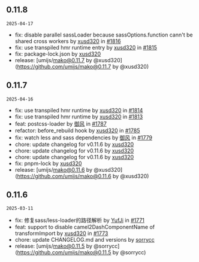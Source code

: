 ## 0.11.8

`2025-04-17`

- fix: disable parallel sassLoader because sassOptions.function cann't be shared cross workers by [xusd320](https://github.com/xusd320) in [#1816](https://github.com/umijs/mako/pull/1816)
- fix: use transpiled hmr runtime entry by [xusd320](https://github.com/xusd320) in [#1815](https://github.com/umijs/mako/pull/1815)
- fix: package-lock.json by [xusd320](https://github.com/xusd320)
- release: [umijs/mako@0.11.7 by @xusd320](https://github.com/umijs/mako@0.11.7 by @xusd320)


## 0.11.7

`2025-04-16`

- fix: use transpiled hmr runtime by [xusd320](https://github.com/xusd320) in [#1814](https://github.com/umijs/mako/pull/1814)
- fix: use transpiled hmr runtime by [xusd320](https://github.com/xusd320) in [#1813](https://github.com/umijs/mako/pull/1813)
- feat: postcss-loader by [御风](https://github.com/御风) in [#1787](https://github.com/umijs/mako/pull/1787)
- refactor: before_rebuild hook by [xusd320](https://github.com/xusd320) in [#1785](https://github.com/umijs/mako/pull/1785)
- fix: watch less and sass dependencies by [御风](https://github.com/御风) in [#1779](https://github.com/umijs/mako/pull/1779)
- chore: update changelog for v0.11.6 by [xusd320](https://github.com/xusd320)
- chore: update changelog for v0.11.6 by [xusd320](https://github.com/xusd320)
- chore: update changelog for v0.11.6 by [xusd320](https://github.com/xusd320)
- fix: pnpm-lock by [xusd320](https://github.com/xusd320)
- release: [umijs/mako@0.11.6 by @xusd320](https://github.com/umijs/mako@0.11.6 by @xusd320)


## 0.11.6

`2025-03-11`

- fix: 修复sass/less-loader的路径解析 by [YufJi](https://github.com/YufJi) in [#1771](https://github.com/umijs/mako/pull/1771)
- feat: support to disable camel2DashComponentName of transformImport by [xusd320](https://github.com/xusd320) in [#1773](https://github.com/umijs/mako/pull/1773)
- chore: update CHANGELOG.md and versions by [sorrycc](https://github.com/sorrycc)
- release: [umijs/mako@0.11.5 by @sorrycc](https://github.com/umijs/mako@0.11.5 by @sorrycc)



